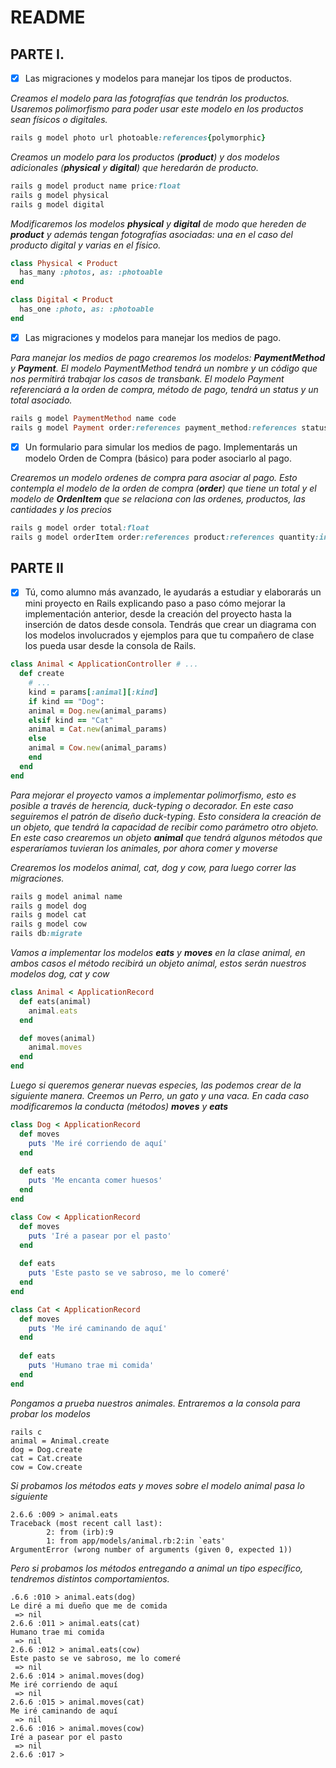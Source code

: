 # README

## PARTE I.  

- [x] Las migraciones y modelos para manejar los tipos de productos.

*Creamos el modelo para las fotografías que tendrán los productos. Usaremos polimorfismo para poder usar este modelo en los productos sean físicos o digitales.*

```ruby
rails g model photo url photoable:references{polymorphic}
```

*Creamos un modelo para los productos (**product**) y dos modelos adicionales (**physical** y **digital**) que heredarán de producto.*

```ruby
rails g model product name price:float
rails g model physical
rails g model digital
```

*Modificaremos los modelos **physical** y **digital** de modo que hereden de **product** y además tengan fotografías asociadas: una en el caso del producto digital y varias en el físico.*

```ruby
class Physical < Product
  has_many :photos, as: :photoable 
end

class Digital < Product
  has_one :photo, as: :photoable 
end
```

- [x] Las migraciones y modelos para manejar los medios de pago.

*Para manejar los medios de pago crearemos los modelos: **PaymentMethod** y **Payment**. El modelo PaymentMethod tendrá un nombre y un código que nos permitirá trabajar los casos de transbank. El modelo Payment referenciará a la orden de compra, método de pago, tendrá un status y un total asociado.*

```ruby
rails g model PaymentMethod name code
rails g model Payment order:references payment_method:references status total:float
```

- [x] Un formulario para simular los medios de pago. Implementarás un modelo Orden de Compra (básico) para poder asociarlo al pago.

*Crearemos un modelo ordenes de compra para asociar al pago. Esto contempla el modelo de la orden de compra (**order**) que tiene un total y el modelo de **OrdenItem** que se relaciona con las ordenes, productos, las cantidades y los precios*

```ruby
rails g model order total:float
rails g model orderItem order:references product:references quantity:integer price:float
```

## PARTE II  

- [x] Tú, como alumno más avanzado, le ayudarás a estudiar y elaborarás un mini proyecto en Rails explicando paso a paso cómo mejorar la implementación anterior, desde la creación del proyecto hasta la inserción de datos desde consola. Tendrás que crear un diagrama con los modelos involucrados y ejemplos para que tu compañero de clase los pueda usar desde la consola de Rails.

```ruby
class​ ​Animal​ < ApplicationController ​# ...
  ​def​ ​create
    # ...
    kind = params[​:animal​][​:kind​]
    if​ kind == ​"Dog"​:
    animal = Dog.new(animal_params)
    elsif​ kind == ​"Cat"
    animal = Cat.new(animal_params)
    else
    animal = Cow.new(animal_params)
    end ​
  end
end
```

*Para mejorar el proyecto vamos a implementar polimorfismo, esto es posible a través de herencia, duck-typing o decorador. En este caso seguiremos el patrón de diseño duck-typing. Esto considera la creación de un objeto, que tendrá la capacidad de recibir como parámetro otro objeto. En este caso crearemos un objeto **animal** que tendrá algunos métodos que esperaríamos tuvieran los animales, por ahora comer y moverse*

*Crearemos los modelos animal, cat, dog y cow, para luego correr las migraciones.*

```ruby
rails g model animal name
rails g model dog
rails g model cat
rails g model cow
rails db:migrate
```

*Vamos a implementar los modelos **eats** y **moves** en la clase animal, en ambos casos el método recibirá un objeto animal, estos serán nuestros modelos dog, cat y cow*

```ruby
class Animal < ApplicationRecord
  def eats(animal)
    animal.eats
  end

  def moves(animal)
    animal.moves
  end
end
```

*Luego si queremos generar nuevas especies, las podemos crear de la siguiente manera. Creemos un Perro, un gato y una vaca. En cada caso modificaremos la conducta (métodos) **moves** y **eats***

```ruby
class Dog < ApplicationRecord
  def moves
    puts 'Me iré corriendo de aquí'
  end
  
  def eats
    puts 'Me encanta comer huesos'
  end
end

class Cow < ApplicationRecord
  def moves
    puts 'Iré a pasear por el pasto'
  end
  
  def eats
    puts 'Este pasto se ve sabroso, me lo comeré'
  end
end

class Cat < ApplicationRecord
  def moves
    puts 'Me iré caminando de aquí'
  end
  
  def eats
    puts 'Humano trae mi comida'
  end
end

```

*Pongamos a prueba nuestros animales. Entraremos a la consola para probar los modelos*

```
rails c
animal = Animal.create
dog = Dog.create
cat = Cat.create
cow = Cow.create
```

*Si probamos los métodos eats y moves sobre el modelo animal pasa lo siguiente*

```
2.6.6 :009 > animal.eats
Traceback (most recent call last):
        2: from (irb):9
        1: from app/models/animal.rb:2:in `eats'
ArgumentError (wrong number of arguments (given 0, expected 1))
```

*Pero si probamos los métodos entregando a animal un tipo específico, tendremos distintos comportamientos.*

```
.6.6 :010 > animal.eats(dog)
Le diré a mi dueño que me de comida
 => nil 
2.6.6 :011 > animal.eats(cat)
Humano trae mi comida
 => nil 
2.6.6 :012 > animal.eats(cow)
Este pasto se ve sabroso, me lo comeré
 => nil 
2.6.6 :014 > animal.moves(dog)
Me iré corriendo de aquí
 => nil 
2.6.6 :015 > animal.moves(cat)
Me iré caminando de aquí
 => nil 
2.6.6 :016 > animal.moves(cow)
Iré a pasear por el pasto
 => nil 
2.6.6 :017 > 
```
